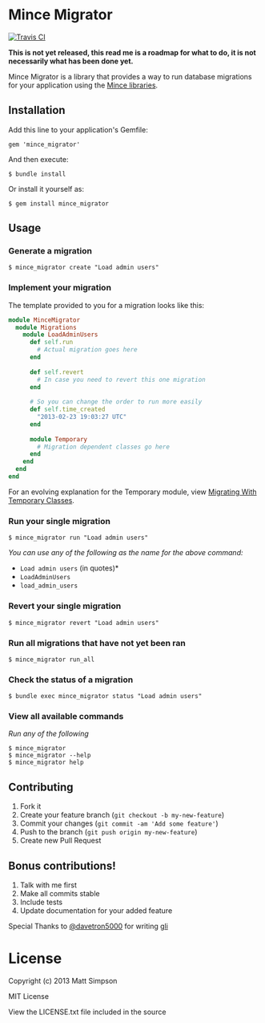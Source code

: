 # Mince Migrator

[![Travis CI](https://travis-ci.org/coffeencoke/mince_migrator.png)](https://travis-ci.org/#!/coffeencoke/mince_migrator)

**This is not yet released, this read me is a roadmap for what to do, it is not necessarily what has been done yet.**

Mince Migrator is a library that provides a way to run database migrations for your application using the [Mince libraries](https://github.com/coffeencoke/mince).

## Installation

Add this line to your application's Gemfile:

    gem 'mince_migrator'

And then execute:

    $ bundle install

Or install it yourself as:

    $ gem install mince_migrator

## Usage

### Generate a migration

	$ mince_migrator create "Load admin users"

### Implement your migration

The template provided to you for a migration looks like this:

```ruby
module MinceMigrator
  module Migrations
  	module LoadAdminUsers
  	  def self.run
  	  	# Actual migration goes here
  	  end
  	  
  	  def self.revert
  	  	# In case you need to revert this one migration
  	  end
  	
  	  # So you can change the order to run more easily
  	  def self.time_created
  	  	"2013-02-23 19:03:27 UTC"
  	  end  	    	  
  	  
  	  module Temporary
  	  	# Migration dependent classes go here
  	  end
  	end
  end
end
```

For an evolving explanation for the Temporary module, view [Migrating With Temporary Classes](https://github.com/coffeencoke/mince_migrator/wiki/migrating-with-temporary-classes).

### Run your single migration

	$ mince_migrator run "Load admin users"
	
*You can use any of the following as the name for the above command:*

* `Load admin users` (in quotes)* 
* `LoadAdminUsers`
* `load_admin_users`

### Revert your single migration

	$ mince_migrator revert "Load admin users"

### Run all migrations that have not yet been ran

	$ mince_migrator run_all
	
### Check the status of a migration

	$ bundle exec mince_migrator status "Load admin users"

### View all available commands

*Run any of the following*

	$ mince_migrator
	$ mince_migrator --help
	$ mince_migrator help

## Contributing

1. Fork it
2. Create your feature branch (`git checkout -b my-new-feature`)
3. Commit your changes (`git commit -am 'Add some feature'`)
4. Push to the branch (`git push origin my-new-feature`)
5. Create new Pull Request

## Bonus contributions!

1. Talk with me first
2. Make all commits stable
3. Include tests
4. Update documentation for your added feature

Special Thanks to [@davetron5000](https://github.com/davetron5000) for writing [gli](https://github.com/davetron5000/gli)

# License

Copyright (c) 2013 Matt Simpson

MIT License

View the LICENSE.txt file included in the source
